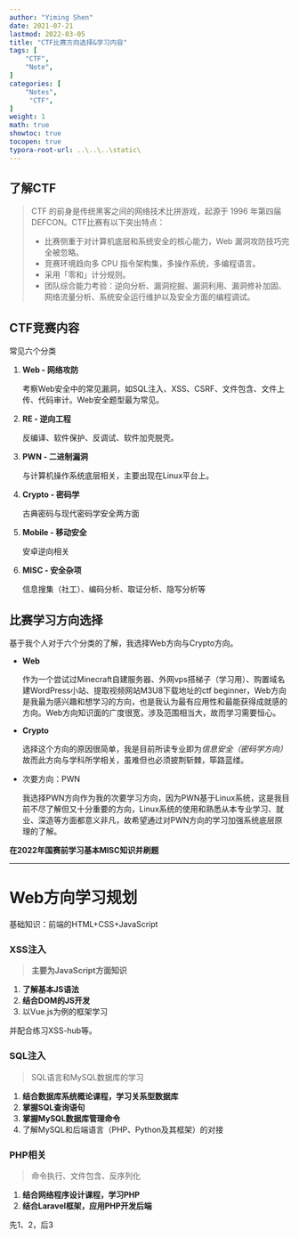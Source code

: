 ```yaml
---
author: "Yiming Shen"
date: 2021-07-21
lastmod: 2022-03-05
title: "CTF比赛方向选择&学习内容"
tags: [
    "CTF",
    "Note",
]
categories: [
    "Notes",
     "CTF",
]
weight: 1
math: true
showtoc: true
tocopen: true
typora-root-url: ..\..\..\static\
---
```


## 了解CTF

> CTF 的前身是传统黑客之间的网络技术比拼游戏，起源于 1996 年第四届 DEFCON。CTF比赛有以下突出特点：
>
> - 比赛侧重于对计算机底层和系统安全的核心能力，Web 漏洞攻防技巧完全被忽略。
> - 竞赛环境趋向多 CPU 指令架构集，多操作系统，多编程语言。
> - 采用「零和」计分规则。
> - 团队综合能力考验：逆向分析、漏洞挖掘、漏洞利用、漏洞修补加固、网络流量分析、系统安全运行维护以及安全方面的编程调试。

## CTF竞赛内容

常见六个分类

1. **Web - 网络攻防**

   考察Web安全中的常见漏洞，如SQL注入、XSS、CSRF、文件包含、文件上传、代码审计。Web安全题型最为常见。

2. **RE - 逆向工程**

   反编译、软件保护、反调试、软件加壳脱壳。

3. **PWN - 二进制漏洞**

   与计算机操作系统底层相关，主要出现在Linux平台上。

4. **Crypto - 密码学**

   古典密码与现代密码学安全两方面

5. **Mobile - 移动安全**

   安卓逆向相关

6. **MISC - 安全杂项**

   信息搜集（社工）、编码分析、取证分析、隐写分析等

[^参考来源]: CTF Wiki  [https://ctf-wiki.org/]

## 比赛学习方向选择

基于我个人对于六个分类的了解，我选择Web方向与Crypto方向。

* **Web**

  作为一个尝试过Minecraft自建服务器、外网vps搭梯子（学习用）、购置域名建WordPress小站、提取视频网站M3U8下载地址的ctf beginner，Web方向是我最为感兴趣和想学习的方向，也是我认为最有应用性和最能获得成就感的方向。Web方向知识面的广度很宽，涉及范围相当大，故而学习需要恒心。

* **Crypto**

  选择这个方向的原因很简单，我是目前所读专业即为*信息安全（密码学方向）* 故而此方向与学科所学相关，虽难但也必须披荆斩棘，筚路蓝缕。

* 次要方向：PWN

  我选择PWN方向作为我的次要学习方向，因为PWN基于Linux系统，这是我目前不尽了解但又十分重要的方向，Linux系统的使用和熟悉从本专业学习、就业、深造等方面都意义非凡，故希望通过对PWN方向的学习加强系统底层原理的了解。



**在2022年国赛前学习基本MISC知识并刷题**

---

# Web方向学习规划

基础知识：前端的HTML+CSS+JavaScript

### XSS注入

> **主要为JavaScript方面知识**

1. **了解基本JS语法**
2. **结合DOM的JS开发**
3. 以Vue.js为例的框架学习

并配合练习XSS-hub等。

### SQL注入

> SQL语言和MySQL数据库的学习

1. **结合数据库系统概论课程，学习关系型数据库**
2. **掌握SQL查询语句**
3. **掌握MySQL数据库管理命令**
4. 了解MySQL和后端语言（PHP、Python及其框架）的对接

### PHP相关

> 命令执行、文件包含、反序列化

1. **结合网络程序设计课程，学习PHP**
2. **结合Laravel框架，应用PHP开发后端**



先1、2，后3


